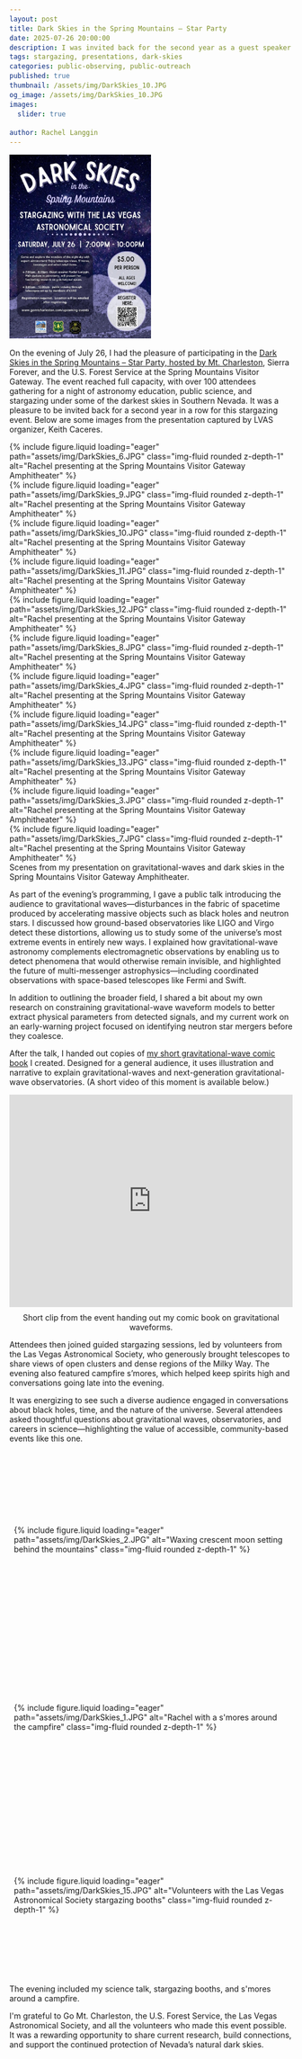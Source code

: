 ```yaml
---
layout: post
title: Dark Skies in the Spring Mountains – Star Party
date: 2025-07-26 20:00:00
description: I was invited back for the second year as a guest speaker at the Dark Skies Stargazing Event hosted by the Las Vegas Astronomical Society at Mount Charleston. This year, I shared insights into gravitational waves and my current research.
tags: stargazing, presentations, dark-skies
categories: public-observing, public-outreach
published: true
thumbnail: /assets/img/DarkSkies_10.JPG
og_image: /assets/img/DarkSkies_10.JPG
images:
  slider: true

author: Rachel Langgin
---
```


<div class="d-flex justify-content-center my-4">
  <img src="/assets/img/DarkSkies_16.JPG" alt="Stargazing event at Spring Mountains Visitor Gateway" class="img-fluid mb-4" style="max-width: 50%; height: auto;">
</div>

On the evening of July 26, I had the pleasure of participating in the <a href="https://www.gomtcharleston.com/stargazing-event-july26/" target="_blank" rel="noopener">Dark Skies in the Spring Mountains – Star Party, hosted by Mt. Charleston</a>, Sierra Forever, and the U.S. Forest Service at the Spring Mountains Visitor Gateway. The event reached full capacity, with over 100 attendees gathering for a night of astronomy education, public science, and stargazing under some of the darkest skies in Southern Nevada. It was a pleasure to be invited back for a second year in a row for this stargazing event. Below are some images from the presentation captured by LVAS organizer, Keith Caceres. 

<style>
swiper-container {
  width: 100%;
  max-width: 800px;
  height: 450px;
}
swiper-slide {
  display: flex;
  justify-content: center;
  align-items: center;
  overflow: hidden;
}
swiper-slide img {
  width: 100%;
  height: 100%;
  object-fit: cover;
  border-radius: 0.5rem;
  user-select: none;
  pointer-events: none;
}
</style>

<swiper-container keyboard="true" navigation="true" pagination="true" pagination-clickable="true" pagination-dynamic-bullets="true" rewind="true">
  <swiper-slide>{% include figure.liquid loading="eager" path="assets/img/DarkSkies_6.JPG" class="img-fluid rounded z-depth-1" alt="Rachel presenting at the Spring Mountains Visitor Gateway Amphitheater" %}</swiper-slide>
  <swiper-slide>{% include figure.liquid loading="eager" path="assets/img/DarkSkies_9.JPG" class="img-fluid rounded z-depth-1" alt="Rachel presenting at the Spring Mountains Visitor Gateway Amphitheater" %}</swiper-slide>
  <swiper-slide>{% include figure.liquid loading="eager" path="assets/img/DarkSkies_10.JPG" class="img-fluid rounded z-depth-1" alt="Rachel presenting at the Spring Mountains Visitor Gateway Amphitheater" %}</swiper-slide>
  <swiper-slide>{% include figure.liquid loading="eager" path="assets/img/DarkSkies_11.JPG" class="img-fluid rounded z-depth-1" alt="Rachel presenting at the Spring Mountains Visitor Gateway Amphitheater" %}</swiper-slide>
  <swiper-slide>{% include figure.liquid loading="eager" path="assets/img/DarkSkies_12.JPG" class="img-fluid rounded z-depth-1" alt="Rachel presenting at the Spring Mountains Visitor Gateway Amphitheater" %}</swiper-slide>
  <swiper-slide>{% include figure.liquid loading="eager" path="assets/img/DarkSkies_8.JPG" class="img-fluid rounded z-depth-1" alt="Rachel presenting at the Spring Mountains Visitor Gateway Amphitheater" %}</swiper-slide>
  <swiper-slide>{% include figure.liquid loading="eager" path="assets/img/DarkSkies_4.JPG" class="img-fluid rounded z-depth-1" alt="Rachel presenting at the Spring Mountains Visitor Gateway Amphitheater" %}</swiper-slide>
  <swiper-slide>{% include figure.liquid loading="eager" path="assets/img/DarkSkies_14.JPG" class="img-fluid rounded z-depth-1" alt="Rachel presenting at the Spring Mountains Visitor Gateway Amphitheater" %}</swiper-slide>
  <swiper-slide>{% include figure.liquid loading="eager" path="assets/img/DarkSkies_13.JPG" class="img-fluid rounded z-depth-1" alt="Rachel presenting at the Spring Mountains Visitor Gateway Amphitheater" %}</swiper-slide>
  <swiper-slide>{% include figure.liquid loading="eager" path="assets/img/DarkSkies_3.JPG" class="img-fluid rounded z-depth-1" alt="Rachel presenting at the Spring Mountains Visitor Gateway Amphitheater" %}</swiper-slide>
  <swiper-slide>{% include figure.liquid loading="eager" path="assets/img/DarkSkies_7.JPG" class="img-fluid rounded z-depth-1" alt="Rachel presenting at the Spring Mountains Visitor Gateway Amphitheater" %}</swiper-slide>
</swiper-container>

<div class="caption">
  Scenes from my presentation on gravitational-waves and dark skies in the Spring Mountains Visitor Gateway Amphitheater.
</div>

As part of the evening’s programming, I gave a public talk introducing the audience to gravitational waves—disturbances in the fabric of spacetime produced by accelerating massive objects such as black holes and neutron stars. I discussed how ground-based observatories like LIGO and Virgo detect these distortions, allowing us to study some of the universe’s most extreme events in entirely new ways.
I explained how gravitational-wave astronomy complements electromagnetic observations by enabling us to detect phenomena that would otherwise remain invisible, and highlighted the future of multi-messenger astrophysics—including coordinated observations with space-based telescopes like Fermi and Swift.

In addition to outlining the broader field, I shared a bit about my own research on constraining gravitational-wave waveform models to better extract physical parameters from detected signals, and my current work on an early-warning project focused on identifying neutron star mergers before they coalesce. 

After the talk, I handed out copies of <a href="https://rachellanggin.com/blog/2025/gw_comic/" target="_blank" rel="noopener">my short gravitational-wave comic book</a> I created. Designed for a general audience, it uses illustration and narrative to explain gravitational-waves and next-generation gravitational-wave observatories. (A short video of this moment is available below.)

<div style="display: flex; justify-content: center; flex-direction: column; align-items: center; margin: 10px 0;">
  <div style="position: relative; width: 100%; max-width: 800px; padding-top: 75%; overflow: hidden;">
   <iframe src="https://drive.google.com/file/d/1dvBxdagR4tku4BgSJmSsO1EVp_b6ejAp/preview" 
      style="position: absolute; top: 0; left: 0; width: 100%; height: 100%;" 
      allow="autoplay" 
      frameborder="0">
    </iframe>
  </div>
  <div class="caption" style="text-align: center; margin-top: 10px;">
    Short clip from the event handing out my comic book on gravitational waveforms.
  </div>
</div>

<style>
  iframe {
    max-width: 100%;
  }
  @media (max-width: 600px) {
    iframe {
      width: 100%;
      height: auto;
    }
  }
</style>

Attendees then joined guided stargazing sessions, led by volunteers from the Las Vegas Astronomical Society, who generously brought telescopes to share views of open clusters and dense regions of the Milky Way. The evening also featured campfire s’mores, which helped keep spirits high and conversations going late into the evening.

It was energizing to see such a diverse audience engaged in conversations about black holes, time, and the nature of the universe. Several attendees asked thoughtful questions about gravitational waves, observatories, and careers in science—highlighting the value of accessible, community-based events like this one. 

<style>
  .row.mt-3 > .col-sm {
    display: flex;
    justify-content: center;
    align-items: center;
    overflow: hidden;
    height: 300px; /* fix height for all columns */
    padding: 0.5rem;
  }
  .row.mt-3 > .col-sm img {
    width: 100%;
    height: 100%;
    object-fit: cover;  /* crop to fill */
    border-radius: 0.5rem; /* match your rounded */
  }
</style>

<div class="row mt-3">
    <div class="col-sm mt-3 mt-md-0">
    {% include figure.liquid loading="eager" path="assets/img/DarkSkies_2.JPG" alt="Waxing crescent moon setting behind the mountains" class="img-fluid rounded z-depth-1" %}
  </div>
  <div class="col-sm mt-3 mt-md-0">
    {% include figure.liquid loading="eager" path="assets/img/DarkSkies_1.JPG" alt="Rachel with a s'mores around the campfire" class="img-fluid rounded z-depth-1" %}
  </div>
 <div class="col-sm mt-3 mt-md-0">
    {% include figure.liquid loading="eager" path="assets/img/DarkSkies_15.JPG" alt="Volunteers with the Las Vegas Astronomical Society stargazing booths" class="img-fluid rounded z-depth-1" %}
  </div>
</div>

<div class="caption text-center">
  The evening included my science talk, stargazing booths, and s'mores around a campfire.
</div>

I'm grateful to Go Mt. Charleston, the U.S. Forest Service, the Las Vegas Astronomical Society, and all the volunteers who made this event possible. It was a rewarding opportunity to share current research, build connections, and support the continued protection of Nevada’s natural dark skies.
